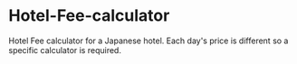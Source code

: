 # Hotel-Fee-calculator
Hotel Fee calculator for a Japanese hotel. Each day's price is different so a specific calculator is required.
